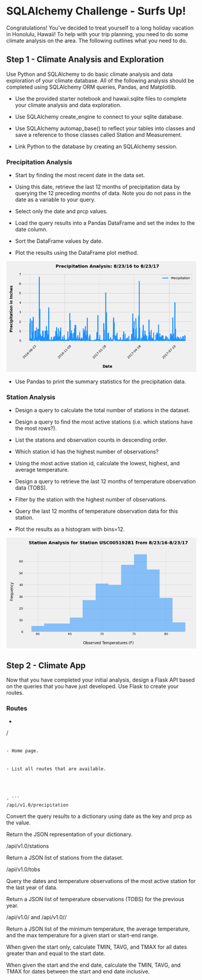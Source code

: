 # SQLAlchemy Challenge - Surfs Up!

Congratulations! You've decided to treat yourself to a long holiday vacation in Honolulu, Hawaii! To help with your trip planning, you need to do some climate analysis on the area. The following outlines what you need to do.

## Step 1 - Climate Analysis and Exploration
Use Python and SQLAlchemy to do basic climate analysis and data exploration of your climate database. All of the following analysis should be completed using SQLAlchemy ORM queries, Pandas, and Matplotlib.


- Use the provided starter notebook and hawaii.sqlite files to complete your climate analysis and data exploration.


- Use SQLAlchemy create_engine to connect to your sqlite database.


- Use SQLAlchemy automap_base() to reflect your tables into classes and save a reference to those classes called Station and Measurement.


- Link Python to the database by creating an SQLAlchemy session.




### Precipitation Analysis


- Start by finding the most recent date in the data set.


- Using this date, retrieve the last 12 months of precipitation data by querying the 12 preceding months of data. Note you do not pass in the date as a variable to your query.


- Select only the date and prcp values.


- Load the query results into a Pandas DataFrame and set the index to the date column.


- Sort the DataFrame values by date.


- Plot the results using the DataFrame plot method.

![Precipitation Analysis](https://github.com/RH-cmd/sqlalchemy-challenge/blob/main/Output_Data/Precipitation_Analysis.png)


- Use Pandas to print the summary statistics for the precipitation data.


### Station Analysis


- Design a query to calculate the total number of stations in the dataset.


- Design a query to find the most active stations (i.e. which stations have the most rows?).


- List the stations and observation counts in descending order.


- Which station id has the highest number of observations?


- Using the most active station id, calculate the lowest, highest, and average temperature.


- Design a query to retrieve the last 12 months of temperature observation data (TOBS).






- Filter by the station with the highest number of observations.


- Query the last 12 months of temperature observation data for this station.


- Plot the results as a histogram with bins=12.

![Histogram](https://github.com/RH-cmd/sqlalchemy-challenge/blob/main/Output_Data/Station_Analysis.png)




## Step 2 - Climate App
Now that you have completed your initial analysis, design a Flask API based on the queries that you have just developed. Use Flask to create your routes.


### Routes


- ```
/
```

- Home page.


- List all routes that are available.




- ```
/api/v1.0/precipitation
```


Convert the query results to a dictionary using date as the key and prcp as the value.


Return the JSON representation of your dictionary.




/api/v1.0/stations

Return a JSON list of stations from the dataset.



/api/v1.0/tobs


Query the dates and temperature observations of the most active station for the last year of data.


Return a JSON list of temperature observations (TOBS) for the previous year.




/api/v1.0/<start> and /api/v1.0/<start>/<end>


Return a JSON list of the minimum temperature, the average temperature, and the max temperature for a given start or start-end range.


When given the start only, calculate TMIN, TAVG, and TMAX for all dates greater than and equal to the start date.


When given the start and the end date, calculate the TMIN, TAVG, and TMAX for dates between the start and end date inclusive.





